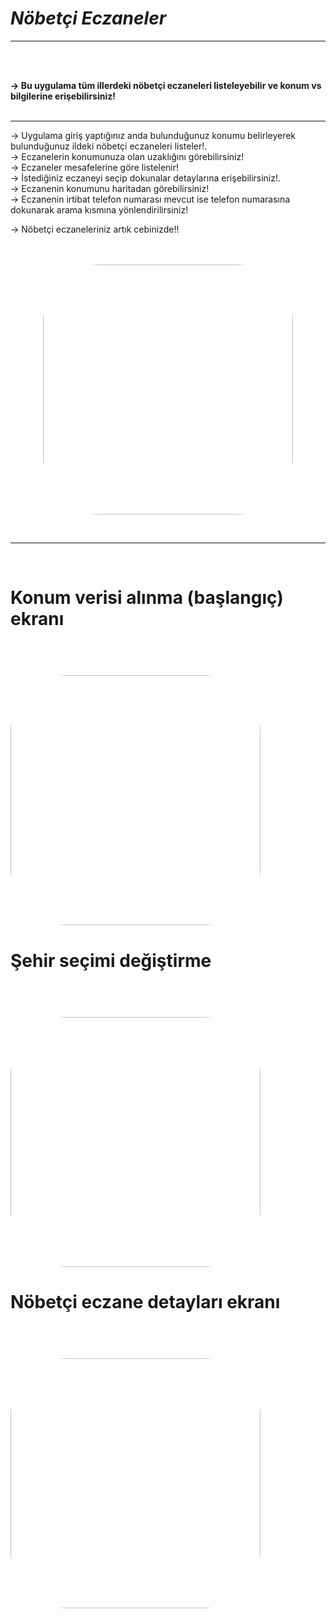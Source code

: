 # ***Nöbetçi Eczaneler***

<hr>
<br><br>

<b>-> Bu uygulama tüm illerdeki nöbetçi eczaneleri listeleyebilir ve konum vs bilgilerine erişebilirsiniz!</b>
<br><br><hr>

-> Uygulama giriş yaptığınız anda bulunduğunuz konumu belirleyerek bulunduğunuz ildeki nöbetçi eczaneleri listeler!.<br>
-> Eczanelerin konumunuza olan uzaklığını görebilirsiniz!<br>
-> Eczaneler mesafelerine göre listelenir!<br>
-> İstediğiniz eczaneyi seçip dokunalar detaylarına erişebilirsiniz!.<br>
-> Eczanenin konumunu haritadan görebilirsiniz!<br>
-> Eczanenin irtibat telefon numarası mevcut ise telefon numarasına dokunarak arama kısmına yönlendirilirsiniz!<br>

-> Nöbetçi eczaneleriniz artık cebinizde!!
<br><br><br>
<p align="center">
    <img src="assets/images/ui/ui2.jpeg" style="border-radius: 90px;" width="400">
</p>
<br><hr><br>
<p align="center">
    <h1>Konum verisi alınma (başlangıç) ekranı<h1><br>
    <img src="assets/images/ui/ui1.jpeg" style="border-radius: 90px;" width="400"><br>
    <h1>Şehir seçimi değiştirme<h1><br>
    <img src="assets/images/ui/ui3.jpeg" style="border-radius: 90px;" width="400"><br>
    <h1>Nöbetçi eczane detayları ekranı<h1><br>
    <img src="assets/images/ui/ui4.jpeg" style="border-radius: 90px;" width="400">
</p>